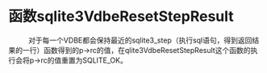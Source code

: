 # 函数sqlite3VdbeResetStepResult
 &nbsp;&nbsp;&nbsp;&nbsp;&nbsp;&nbsp;
&nbsp;&nbsp;&nbsp;对于每一个VDBE都会保持最近的sqlite3_step（执行sql语句，得到返回结果的一行）函数得到的p->rc的值，在qlite3VdbeResetStepResult这个函数的执行会将p->rc的值重置为SQLITE_OK。
